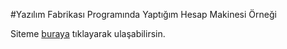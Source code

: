 #Yazılım Fabrikası Programında Yaptığım Hesap Makinesi Örneği

Siteme [buraya](https://serhatzunluoglu-hesapmakinesi.netlify.app/) tıklayarak ulaşabilirsin.
